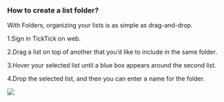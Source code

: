 ### How to create a list folder?

With Folders, organizing your lists is as simple as drag-and-drop. 

1.Sign in TickTick on web.

2.Drag a list on top of another that you’d like to include in the same folder.

3.Hover your selected list until a blue box appears around the second list. 

4.Drop the selected list, and then you can enter a name for the folder.

![](../images/weblistfolder.png)
